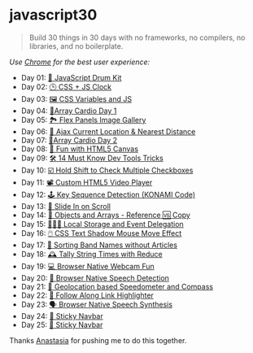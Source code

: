 # javascript30

> Build 30 things in 30 days with no frameworks, no compilers, no libraries, and no boilerplate.

*Use [Chrome](https://www.google.com/chrome/) for the best user experience:*

* Day 01: [ 🥁 JavaScript Drum Kit](https://www.buihdk.com/javascript30/javascript-drum-kit/index.html)
* Day 02: [ 🕒 CSS + JS Clock](https://www.buihdk.com/javascript30/js-and-css-clock/index.html)
* Day 03: [ 🖼 CSS Variables and JS](https://www.buihdk.com/javascript30/css-variables-and-js/index.html)
* Day 04: [ 🏃‍ Array Cardio Day 1](https://www.buihdk.com/javascript30/array-cardio-day-1/index.html)
* Day 05: [ 🏞️ Flex Panels Image Gallery](https://www.buihdk.com/javascript30/flex-panel-gallery/index.html)
* Day 06: [ 📍 Ajax Current Location & Nearest Distance](https://www.buihdk.com/javascript30/ajax-type-ahead/index.html)
* Day 07: [ 🏃‍ Array Cardio Day 2](https://www.buihdk.com/javascript30/array-cardio-day-2/index.html)
* Day 08: [ 🎨 Fun with HTML5 Canvas](https://www.buihdk.com/javascript30/fun-with-html5-canvas/index.html)
* Day 09: [ 🛠️ 14 Must Know Dev Tools Tricks](https://www.buihdk.com/javascript30/dev-tools-domination/index.html)
* Day 10: [ ☑️ Hold Shift to Check Multiple Checkboxes](https://www.buihdk.com/javascript30/hold-shift-to-check-checkboxes/index.html)
* Day 11: [ 📽️ Custom HTML5 Video Player](https://www.buihdk.com/javascript30/custom-video-player/index.html)
* Day 12: [ 🕹️ Key Sequence Detection (KONAMI Code)](https://www.buihdk.com/javascript30/key-sequence-detection/index.html)
* Day 13: [ 📜 Slide In on Scroll](https://www.buihdk.com/javascript30/slide-in-on-scroll/index.html)
* Day 14: [ 🤼 Objects and Arrays - Reference 🆚 Copy](https://www.buihdk.com/javascript30/js-reference-vs-copy/index.html)
* Day 15: [ 👨‍👧‍👦 Local Storage and Event Delegation](https://www.buihdk.com/javascript30/local-storage/index.html)
* Day 16: [ 🖱️ CSS Text Shadow Mouse Move Effect](https://www.buihdk.com/javascript30/mouse-move-shadow/index.html)
* Day 17: [ 📃 Sorting Band Names without Articles](https://www.buihdk.com/javascript30/sort-without-articles/index.html)
* Day 18: [ 🕰️ Tally String Times with Reduce](https://www.buihdk.com/javascript30/tally-string-times-with-reduce/index.html)
* Day 19: [ 💻 Browser Native Webcam Fun](https://www.buihdk.com/javascript30/browser-native-webcam-fun/index.html)
* Day 20: [ 💬 Browser Native Speech Detection](https://www.buihdk.com/javascript30/browser-native-speech-detection/index.html)
* Day 21: [ 📌 Geolocation based Speedometer and Compass](https://github.com/buihdk/javascript30/blob/master/geolocation-speedometer-compass/README.md)
* Day 22: [ 🌟 Follow Along Link Highlighter](https://www.buihdk.com/javascript30/follow-along-link-highlighter/index.html)
* Day 23: [ 🗣️ Browser Native Speech Synthesis](https://www.buihdk.com/javascript30/browser-native-speech-synthesis/index.html)
* Day 24: [ 🔖 Sticky Navbar](https://www.buihdk.com/javascript30/sticky-nav/index.html)
* Day 25: [ 🔖 Sticky Navbar](https://www.buihdk.com/javascript30/event-capture-propagation-bubbling-and-once/index.html)

Thanks [Anastasia](https://github.com/AnastasiaVays) for pushing me to do this together.